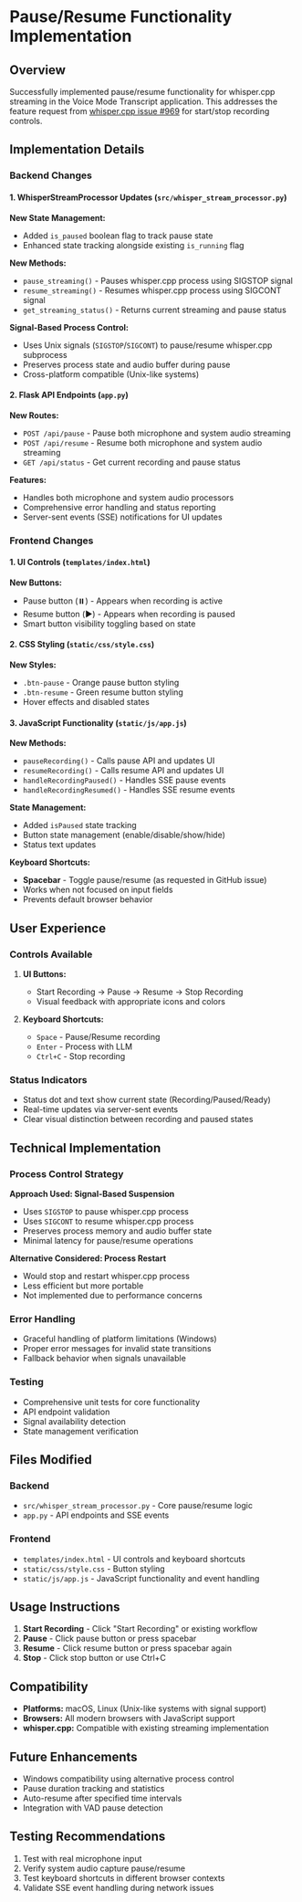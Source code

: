 # Pause/Resume Functionality Implementation

## Overview

Successfully implemented pause/resume functionality for whisper.cpp streaming in the Voice Mode Transcript application. This addresses the feature request from [whisper.cpp issue #969](https://github.com/ggml-org/whisper.cpp/issues/969) for start/stop recording controls.

## Implementation Details

### Backend Changes

#### 1. WhisperStreamProcessor Updates (`src/whisper_stream_processor.py`)

**New State Management:**
- Added `is_paused` boolean flag to track pause state
- Enhanced state tracking alongside existing `is_running` flag

**New Methods:**
- `pause_streaming()` - Pauses whisper.cpp process using SIGSTOP signal
- `resume_streaming()` - Resumes whisper.cpp process using SIGCONT signal
- `get_streaming_status()` - Returns current streaming and pause status

**Signal-Based Process Control:**
- Uses Unix signals (`SIGSTOP`/`SIGCONT`) to pause/resume whisper.cpp subprocess
- Preserves process state and audio buffer during pause
- Cross-platform compatible (Unix-like systems)

#### 2. Flask API Endpoints (`app.py`)

**New Routes:**
- `POST /api/pause` - Pause both microphone and system audio streaming
- `POST /api/resume` - Resume both microphone and system audio streaming
- `GET /api/status` - Get current recording and pause status

**Features:**
- Handles both microphone and system audio processors
- Comprehensive error handling and status reporting
- Server-sent events (SSE) notifications for UI updates

### Frontend Changes

#### 1. UI Controls (`templates/index.html`)

**New Buttons:**
- Pause button (⏸️) - Appears when recording is active
- Resume button (▶️) - Appears when recording is paused
- Smart button visibility toggling based on state

#### 2. CSS Styling (`static/css/style.css`)

**New Styles:**
- `.btn-pause` - Orange pause button styling
- `.btn-resume` - Green resume button styling
- Hover effects and disabled states

#### 3. JavaScript Functionality (`static/js/app.js`)

**New Methods:**
- `pauseRecording()` - Calls pause API and updates UI
- `resumeRecording()` - Calls resume API and updates UI
- `handleRecordingPaused()` - Handles SSE pause events
- `handleRecordingResumed()` - Handles SSE resume events

**State Management:**
- Added `isPaused` state tracking
- Button state management (enable/disable/show/hide)
- Status text updates

**Keyboard Shortcuts:**
- **Spacebar** - Toggle pause/resume (as requested in GitHub issue)
- Works when not focused on input fields
- Prevents default browser behavior

## User Experience

### Controls Available

1. **UI Buttons:**
   - Start Recording → Pause → Resume → Stop Recording
   - Visual feedback with appropriate icons and colors

2. **Keyboard Shortcuts:**
   - `Space` - Pause/Resume recording
   - `Enter` - Process with LLM
   - `Ctrl+C` - Stop recording

### Status Indicators

- Status dot and text show current state (Recording/Paused/Ready)
- Real-time updates via server-sent events
- Clear visual distinction between recording and paused states

## Technical Implementation

### Process Control Strategy

**Approach Used: Signal-Based Suspension**
- Uses `SIGSTOP` to pause whisper.cpp process
- Uses `SIGCONT` to resume whisper.cpp process
- Preserves process memory and audio buffer state
- Minimal latency for pause/resume operations

**Alternative Considered: Process Restart**
- Would stop and restart whisper.cpp process
- Less efficient but more portable
- Not implemented due to performance concerns

### Error Handling

- Graceful handling of platform limitations (Windows)
- Proper error messages for invalid state transitions
- Fallback behavior when signals unavailable

### Testing

- Comprehensive unit tests for core functionality
- API endpoint validation
- Signal availability detection
- State management verification

## Files Modified

### Backend
- `src/whisper_stream_processor.py` - Core pause/resume logic
- `app.py` - API endpoints and SSE events

### Frontend
- `templates/index.html` - UI controls and keyboard shortcuts
- `static/css/style.css` - Button styling
- `static/js/app.js` - JavaScript functionality and event handling

## Usage Instructions

1. **Start Recording** - Click "Start Recording" or existing workflow
2. **Pause** - Click pause button or press spacebar
3. **Resume** - Click resume button or press spacebar again
4. **Stop** - Click stop button or use Ctrl+C

## Compatibility

- **Platforms:** macOS, Linux (Unix-like systems with signal support)
- **Browsers:** All modern browsers with JavaScript support
- **whisper.cpp:** Compatible with existing streaming implementation

## Future Enhancements

- Windows compatibility using alternative process control
- Pause duration tracking and statistics
- Auto-resume after specified time intervals
- Integration with VAD pause detection

## Testing Recommendations

1. Test with real microphone input
2. Verify system audio capture pause/resume
3. Test keyboard shortcuts in different browser contexts
4. Validate SSE event handling during network issues
